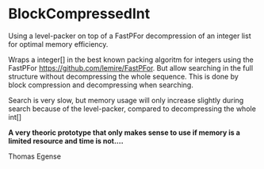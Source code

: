 # BlockCompressedInt

Using a level-packer on top of a FastPFor decompression of an integer list for optimal memory efficiency. 

Wraps a integer[] in the best known packing algoritm for integers using the FastPFor https://github.com/lemire/FastPFor.
But allow searching in the full structure without decompressing the whole sequence. This is done by block compression and decompressing when
searching. 

Search is very slow, but memory usage will only increase slightly during search because of the level-packer, compared to decompressing the whole int[]

**A very theoric prototype that only makes sense to use if memory is a limited resource and time is not....**



Thomas Egense
